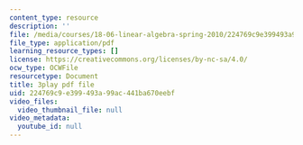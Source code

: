 ```yaml
---
content_type: resource
description: ''
file: /media/courses/18-06-linear-algebra-spring-2010/224769c9e399493a99ac441ba670eebf_9Q1q7s1jTzU.pdf
file_type: application/pdf
learning_resource_types: []
license: https://creativecommons.org/licenses/by-nc-sa/4.0/
ocw_type: OCWFile
resourcetype: Document
title: 3play pdf file
uid: 224769c9-e399-493a-99ac-441ba670eebf
video_files:
  video_thumbnail_file: null
video_metadata:
  youtube_id: null
---
```


